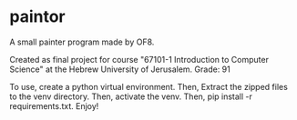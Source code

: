# paintor
A small painter program made by OF8.

Created as final project for course
"67101-1 Introduction to Computer Science"
at the Hebrew University of Jerusalem.
Grade: 91

To use, create a python virtual environment.
Then, Extract the zipped files to the venv directory.
Then, activate the venv.
Then, pip install -r requirements.txt.
Enjoy!
